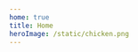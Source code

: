 ```yaml
---
home: true
title: Home
heroImage: /static/chicken.png
---
```


[default-theme-home]: https://vuejs.press/reference/default-theme/frontmatter.html#home-page
